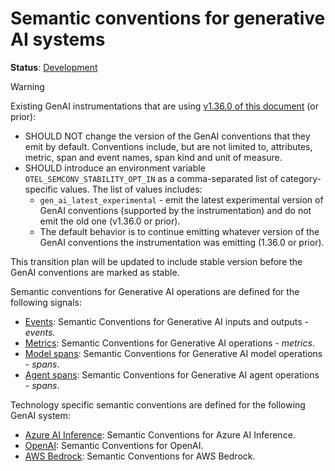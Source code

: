<!--- Hugo front matter used to generate the website version of this page:
linkTitle: Generative AI
--->

# Semantic conventions for generative AI systems

**Status**: [Development][DocumentStatus]

> [!Warning]
>
> Existing GenAI instrumentations that are using
> [v1.36.0 of this document](https://github.com/open-telemetry/semantic-conventions/blob/v1.36.0/docs/gen-ai/README.md)
> (or prior):
>
> - SHOULD NOT change the version of the GenAI conventions that they emit by default.
>   Conventions include, but are not limited to, attributes, metric, span and event names,
>   span kind and unit of measure.
> - SHOULD introduce an environment variable `OTEL_SEMCONV_STABILITY_OPT_IN`
>   as a comma-separated list of category-specific values. The list of values
>   includes:
>   - `gen_ai_latest_experimental` - emit the latest experimental version of
>     GenAI conventions (supported by the instrumentation) and do not emit the
>     old one (v1.36.0 or prior).
>   - The default behavior is to continue emitting whatever version of the GenAI
>     conventions the instrumentation was emitting (1.36.0 or prior).
>
> This transition plan will be updated to include stable version before the
> GenAI conventions are marked as stable.

Semantic conventions for Generative AI operations are defined for the following signals:

- [Events](gen-ai-events.md): Semantic Conventions for Generative AI inputs and outputs - _events_.
- [Metrics](gen-ai-metrics.md): Semantic Conventions for Generative AI operations - _metrics_.
- [Model spans](gen-ai-spans.md): Semantic Conventions for Generative AI model operations - _spans_.
- [Agent spans](gen-ai-agent-spans.md): Semantic Conventions for Generative AI agent operations - _spans_.

Technology specific semantic conventions are defined for the following GenAI system:

- [Azure AI Inference](./azure-ai-inference.md): Semantic Conventions for Azure AI Inference.
- [OpenAI](./openai.md): Semantic Conventions for OpenAI.
- [AWS Bedrock](./aws-bedrock.md): Semantic Conventions for AWS Bedrock.

[DocumentStatus]: https://opentelemetry.io/docs/specs/otel/document-status
